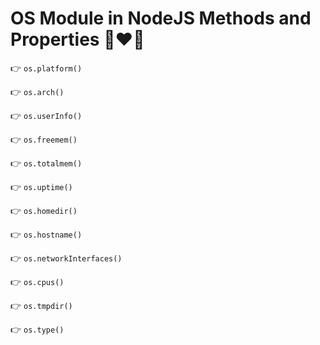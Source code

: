 # OS Module in NodeJS Methods and Properties 🚀❤️‍🔥

👉 `os.platform()`

👉 `os.arch()`

👉 `os.userInfo()`

👉 `os.freemem()`

👉 `os.totalmem()`

👉 `os.uptime()`

👉 `os.homedir()`

👉 `os.hostname()`

👉 `os.networkInterfaces()`

👉 `os.cpus()`

👉 `os.tmpdir()`

👉 `os.type()`
